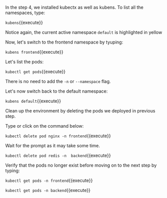 In the step 4, we installed kubectx as well as kubens.
To list all the namespaces, type:

`kubens`{{execute}}

Notice again, the current active namespace `default` is highlighted in yellow

Now, let's switch  to the frontend namespace by tyuping:

`kubens frontend`{{execute}}

Let's list the pods:

`kubectl get pods`{{execute}}

There is no need to add the `-n` or `--namespace` flag.

Let's now switch back to the default namespace:

`kubens default`{{execute}}

Clean up the environment by deleting the pods we deployed  in previous step. 

Type or click on the command below:

`kubectl delete pod nginx -n frontend`{{execute}}

Wait for the prompt as it may take some time.

`kubectl delete pod redis -n  backend`{{execute}}

Verify that the pods no longer exist before moving on to the next step by typing:

`kubectl get pods -n frontend`{{execute}}

`kubectl get pods -n backend`{{execute}}